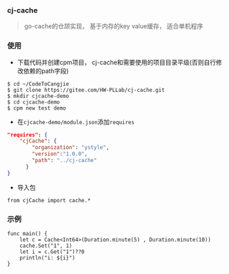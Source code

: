 ### cj-cache
> go-cache的仓颉实现， 基于内存的key value缓存， 适合单机程序

### 使用
- 下载代码并创建cpm项目， cj-cache和需要使用的项目目录平级(否则自行修改依赖的path字段)
```shell
$ cd ~/CodeToCangjie
$ git clone https://gitee.com/HW-PLLab/cj-cache.git
$ mkdir cjcache-demo
$ cd cjcache-demo
$ cpm new test demo
```
- 在`cjcache-demo/module.json`添加`requires`
```json
"requires": {
	"cjCache": {
		"organization": "ystyle",
		"version":"1.0.0",
		"path": "../cj-cache"
	  }
}
```
- 导入包
```cj
from cjCache import cache.*
```

### 示例
```
func main() {
    let c = Cache<Int64>(Duration.minute(5) , Duration.minute(10))
    cache.Set("1", 1)
    let i = c.Get("1")??0
    println("i: ${i}")
}
```
